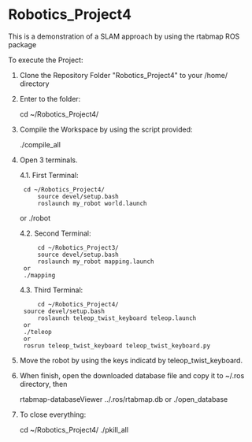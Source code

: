 # Robotics_Project4
This is a demonstration of a SLAM approach by using the rtabmap ROS package

To execute the Project:

1. Clone the Repository Folder "Robotics_Project4" to your /home/<user> directory

2. Enter to the folder:

	cd ~/Robotics_Project4/
  
3. Compile the Workspace by using the script provided:

	./compile_all
 
4. Open 3 terminals.

	4.1. First Terminal: 

  		cd ~/Robotics_Project4/
	      	source devel/setup.bash
	       	roslaunch my_robot world.launch
	or
		./robot
	
	4.2. Second Terminal:

	       	cd ~/Robotics_Project3/
	      	source devel/setup.bash
	      	roslaunch my_robot mapping.launch
		or
		./mapping
  
	4.3. Third Terminal:

        	cd ~/Robotics_Project4/	
		source devel/setup.bash
      		roslaunch teleop_twist_keyboard teleop.launch
		or
		./teleop
		or
		rosrun teleop_twist_keyboard teleop_twist_keyboard.py
 
5. Move the robot by using the keys indicatd by teleop_twist_keyboard.

6. When finish, open the downloaded database file and copy it to ~/.ros directory, then
	
	rtabmap-databaseViewer ../.ros/rtabmap.db
	or
	./open_database	

7. To close everything:

	cd ~/Robotics_Project4/
	./pkill_all


